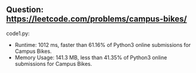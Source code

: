 ## Question: https://leetcode.com/problems/campus-bikes/

code1.py:
* Runtime: 1012 ms, faster than 61.16% of Python3 online submissions for Campus Bikes.
* Memory Usage: 141.3 MB, less than 41.35% of Python3 online submissions for Campus Bikes.
